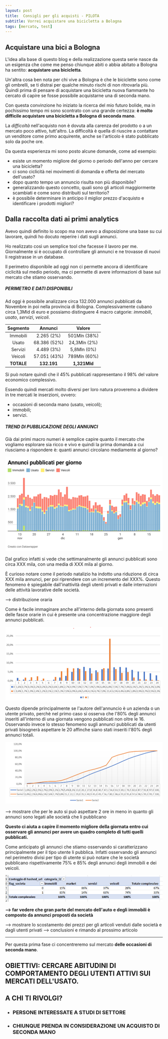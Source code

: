 ```yaml
---
layout: post
title:  Consigli per gli acquisti - PILOTA
subtitle: Vorrei acquistare una bicicletta a Bologna
tags: [mercato, test]
---
```


## Acquistare una bici a Bologna

L'idea alla base di questo blog e della realizzazione questa serie nasce da un esigenza che come me penso chiunque abiti o abbia abitato a Bologna ha sentito: **acquistare una bicicletta**. 

Un'altra cosa ben nota per chi vive a Bologna è che le biciclette sono come gli ombrelli, se ti distrai per qualche minuto rischi di non ritrovarla più. 
Quindi prima di pensare di acquistare una bicicletta nuova fiammante ho cercato di capire se fosse possibile acquistarne una di seconda mano. 

Con questa convinzione ho iniziato la ricerca del mio futuro bolide, ma in pochissimo tempo mi sono scontrato con una grande certezza: **è molto difficile acquistare una bicicletta a Bologna di seconda mano**. 

La _difficoltà_ nell'acquisto non è dovuta alla carenza del prodotto o a un mercato poco attivo, tutt'altro. La difficoltà è quella di riuscire a contattare un venditore come primo acquirente, anche se l'articolo è stato pubblicato solo da poche ore. 

Da questa esperienza mi sono posto alcune domande, come ad esempio:
* esiste un momento migliore del giorno o periodo dell'anno per cercare una bicicletta?
* ci sono ciclicità nei movimenti di domanda e offerta del mercato dell'usato?
* dopo quanto tempo un annuncio risulta non più disponibile?
* generalizzando questo concetto, quali sono gli articoli maggiormente scambiati e come sono distribuiti sul territorio?
* è possibile determinare in anticipo il miglior prezzo d'acquisto e identificare i prodotti migliori?   

## Dalla raccolta dati ai primi analytics

Avevo quindi definito lo scopo ma non avevo a disposizione una base su cui lavorare, quindi ho docuto reperire i dati sugli annunci. 

Ho realizzato così un semplice tool che facesse il lavoro per me. Giornalmente si è occupato di controllare gli annunci e ne trovasse di nuovi li registrasse in un database.

Il perimetro disponibile ad oggi non ci permette ancora di identificare ciclicità sul medio periodo, ma ci permette di avere informazioni di base sul mercato che stiamo osservando.

##### PERIMETRO E DATI DISPONIBILI

Ad oggi è possibile analizzare circa 132.000 annunci pubblicati da Novembre in poi nella provincia di Bologna. 
Complessivamente cubano circa 1,3Mld di euro e possiamo distinguere 4 macro catgorie: _immobili_, _usato_, _servizi_, _veicoli_.

|Segmento   | Annunci     | Valore      |
|:---------:|:-----------:|:-----------:|
|Immobili   |2.265 (2%)   |501Mln (38%) |
|Usato      |68.386  (52%)|24,3Mln (2%) |
|Servizi    |4.489  (3%)  |5,8Mln (0%)  |
|Veicoli    |57.051 (43%) |789Mln (60%) |
|**TOTALE** |**132.191**| **1,321Mld**  |

Si può notare quindi che il 45% pubblicati rappresentano il 98% del valore economico complessivo. 

Essendo quindi mercati molto diversi per loro natura proveremo a dividere in tre mercati le inserzioni, ovvero:

* occasioni di seconda mano (usato, veicoli);
* immobili;
* servizi.

##### TREND DI PUBBLICAZIONE DEGLI ANNUNCI

Già dai primi macro numeri è semplice capire quanto il mercato che vogliamo esplorare sia ricco e vivo e quindi la prima domanda a cui riusciamo a rispondere è: quanti annunci circolano mediamente al giorno?

![](../assets/img/CPGA_PILOTA/daily_trend.png)

Dal grafico infatti si vede che settimanalmente gli annunci pubblicati sono circa XXX mila, con una media di XXX mila al giorno. 

È curioso notare come il periodo natalizio ha indotto una riduzione di circa XXX mila annunci, per poi riprendere con un incremento del XXX%. 
Questo fenomeno è spiegabile dall'inattività degli utenti privati e dalle interruzioni delle attività lavorative delle società.

--> distribuzione oraria

Come è facile immaginare anche all'interno della giornata sono presenti delle fasce orarie in cui è presente una concentrazione maggiore degli annunci pubblicati. 

![](../assets/img/CPGA_PILOTA/ripartizione_oraria.png)

Questo dipende principalmente se l'autore dell'annuncio è un azienda o un utente privato, perchè nel primo caso si osserva che l'80% degli annunci inseriti all'interno di una giornata vengono pubblicati non oltre le 16. Osservando invece lo stesso fenomeno sugli annunci pubblicati da utenti privati bisognerà aspettare le 20 affinche siano stati inseriti l'80% degli annunci totali. 

![](../assets/img/CPGA_PILOTA/ripartizione_oraria_cumulata.png)

--> mostrare che per le auto si può aspettare 2 ore in meno in quanto gli annunci sono legati alle società che li pubblicano

**Questo ci aiuta a capire il momento migliore della giornata entro cui osservare gli annunci per avere un quadro completo di tutti quelli pubblicati.**

Come anticipato gli annunci che stiamo osservando si caratterizzano principalmente per il tipo utente li pubblica. Infatti osservando gli annunci nel perimetro divisi per tipo di utente si può notare che le società pubblicano rispettivamente 75% e 85% degli annunci degli immobili e dei veicoli.

![](../assets/img/CPGA_PILOTA/distribuzione_pvt_bsn.png)


**--> far vedere che gran parte del mercato dell'auto e degli immobili è composto da annunci proposti da società**

--> mostrare lo scostamento dei prezzi per gli articoli venduti dalle società e dagli utenti privati
--> conclusioni e rimando al prossimo articolo

---

Per questa prima fase ci concentreremo sul mercato **delle occasioni di seconda mano**.

## OBIETTIVI: CERCARE ABITUDINI DI COMPORTAMENTO DEGLI UTENTI ATTIVI SUI MERCATI DELL'USATO. 

## A CHI TI RIVOLGI?
* ### PERSONE INTERESSATE A STUDI DI SETTORE
* ### CHIUNQUE PRENDA IN CONSIDERAZIONE UN ACQUISTO DI SECONDA MANO